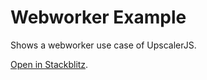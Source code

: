 # Webworker Example

Shows a webworker use case of UpscalerJS.

<a href="https://stackblitz.com/github/thekevinscott/upscalerjs/tree/main/examples/webworker?file=index.js&title=UpscalerJS: Webworker Example">Open in Stackblitz</a>.
